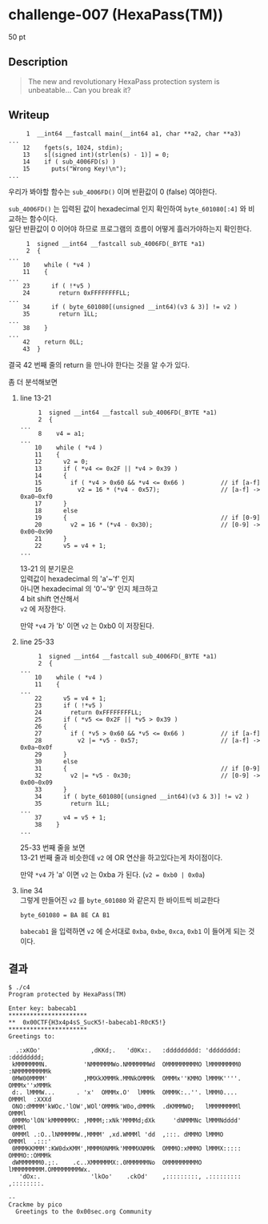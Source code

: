 # challenge-007 (HexaPass(TM))
50 pt

## Description
> The new and revolutionary HexaPass protection system is unbeatable... Can you break it?

## Writeup
```
     1	__int64 __fastcall main(__int64 a1, char **a2, char **a3)
...
    12	  fgets(s, 1024, stdin);
    13	  s[(signed int)(strlen(s) - 1)] = 0;
    14	  if ( sub_4006FD(s) )
    15	    puts("Wrong Key!\n");
...
```
우리가 봐야할 함수는 `sub_4006FD()` 이며 반환값이 0 (false) 여야한다.  
  
`sub_4006FD()` 는 입력된 값이 hexadecimal 인지 확인하여 `byte_601080[:4]` 와 비교하는 함수이다.  
일단 반환값이 0 이어야 하므로 프로그램의 흐름이 어떻게 흘러가야하는지 확인한다.  
```
     1	signed __int64 __fastcall sub_4006FD(_BYTE *a1)
     2	{
...
    10	  while ( *v4 )
    11	  {
...
    23	    if ( !*v5 )
    24	      return 0xFFFFFFFFLL;
...
    34	    if ( byte_601080[(unsigned __int64)(v3 & 3)] != v2 )
    35	      return 1LL;
...
    38	  }
...
    42	  return 0LL;
    43	}
```
결국 42 번째 줄의 return 을 만나야 한다는 것을 알 수가 있다.  
  
좀 더 분석해보면
1. line 13-21
	```
	     1	signed __int64 __fastcall sub_4006FD(_BYTE *a1)
	     2	{
	...
	     8	  v4 = a1;
	...
	    10	  while ( *v4 )
	    11	  {
	    12	    v2 = 0;
	    13	    if ( *v4 <= 0x2F || *v4 > 0x39 )
	    14	    {
	    15	      if ( *v4 > 0x60 && *v4 <= 0x66 )          // if [a-f]
	    16	        v2 = 16 * (*v4 - 0x57);                 // [a-f] -> 0xa0~0xf0
	    17	    }
	    18	    else
	    19	    {                                           // if [0-9]
	    20	      v2 = 16 * (*v4 - 0x30);                   // [0-9] -> 0x00~0x90
	    21	    }
	    22	    v5 = v4 + 1;
	...
	```
	13-21 의 분기문은  
	입력값이 hexadecimal 의 'a'\~'f' 인지  
	아니면 hexadecimal 의 '0'\~'9' 인지 체크하고  
	4 bit shift 연산해서  
	`v2` 에 저장한다.  
	  
	만약 `*v4` 가 'b' 이면 `v2` 는 0xb0 이 저장된다.  

2. line 25-33
	```
	     1	signed __int64 __fastcall sub_4006FD(_BYTE *a1)
	     2	{
	...
	    10	  while ( *v4 )
	    11	  {
	...
	    22	    v5 = v4 + 1;
	    23	    if ( !*v5 )
	    24	      return 0xFFFFFFFFLL;
	    25	    if ( *v5 <= 0x2F || *v5 > 0x39 )
	    26	    {
	    27	      if ( *v5 > 0x60 && *v5 <= 0x66 )          // if [a-f]
	    28	        v2 |= *v5 - 0x57;                       // [a-f] -> 0x0a~0x0f
	    29	    }
	    30	    else
	    31	    {                                           // if [0-9]
	    32	      v2 |= *v5 - 0x30;                         // [0-9] -> 0x00~0x09
	    33	    }
	    34	    if ( byte_601080[(unsigned __int64)(v3 & 3)] != v2 )
	    35	      return 1LL;
	...
	    37	    v4 = v5 + 1;
	    38	  }
	...
	```
	25-33 번째 줄을 보면  
	13-21 번째 줄과 비슷한데 `v2` 에 OR 연산을 하고있다는게 차이점이다.  
	  
	만약 `*v4` 가 'a' 이면 `v2` 는 0xba 가 된다. (`v2 = 0xb0 | 0x0a`)  
	  
	  
3. line 34  
	그렇게 만들어진 `v2` 를 `byte_601080` 와 같은지 한 바이트씩 비교한다
	  
	```
	byte_601080 = BA BE CA B1
	```
	`babecab1` 을 입력하면 `v2` 에 순서대로 `0xba`, `0xbe`, `0xca`, `0xb1` 이 들어게 되는 것이다.

## 결과
```
$ ./c4
Program protected by HexaPass(TM)

Enter key: babecab1
**********************
**  0x00CTF{H3x4p4sS_SucK5!-babecab1-R0cK5!}
**********************
Greetings to:

  .:xKOo'              ,dKKd;.   'd0Kx:.   :ddddddddd: 'dddddddd:   :dddddddd;
 kMMMMMMMN.          'NMMMMMMWo.NMMMMMMWd  OMMMMMMMMMO lMMMMMMMM0 :NMMMMMMMMMk
 0MW00MMMM'          ,MMXkXMMMk.MMNkOMMMk  OMMMx''KMMO lMMMK''''. OMMMx''xMMMk
 d:. lMMMW...      . 'x'  OMMMx.O'  lMMMk  OMMMK:..''. lMMM0....  OMMMl  :XXXd
 ONO:dMMMM'kWOc.'lOW',WOl'OMMMk'W0o,dMMMk  .dKMMMWO;   lMMMMMMMMl OMMMl
 0MMMo'lON'kMMMMMMX: ,MMMM;:xNk'MMMMd;dXk     'dNMMMNc lMMMNdddd' OMMMl
 0MMMl .:O..lNMMMMMW.,MMMM' ,xd.WMMMl 'dd  ,:::. dMMMO lMMMO      OMMMl  .:::'
 0MMMKKMMM':KW0dxKMM',MMMM0NMMk'MMMMXNMMk  OMMMO:xMMMO lMMMX::::: OMMMO::OMMMk
 dWMMMMMM0.;:.    .c..XMMMMMMX:.0MMMMMMNo  OMMMMMMMMMO lMMMMMMMMM.OMMMMMMMMWx.
   'dOx:.              'lkOo'    .ckOd'    ,:::::::::, .::::::::: ,::::::::.

--
Crackme by pico
  Greetings to the 0x00sec.org Community
```
